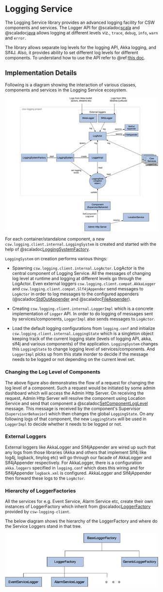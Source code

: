 # Logging Service

The Logging Service library provides an advanced logging facility for CSW components and services.
The Logger API for @scaladoc[scala](csw/logging/api/scaladsl/Logger) and @scaladoc[java](csw/logging/api/javadsl/ILogger) allows logging
at different levels viz., `trace`, `debug`, `info`, `warn` and `error`.

The library allows separate log levels for the logging API, Akka logging, and Slf4J.
Also, it provides ability to set different log levels for different components.
To understand how to use the API refer to @ref:[this doc](../../services/logging.md).  

## Implementation Details

Following is a diagram showing the interaction of various classes, components and services in the Logging Service ecosystem.

![Interaction diagram of classes](class-interaction.png)

For each container/standalone component, a new `csw.logging.client.internal.LoggingSystem` is created and started with the help of 
@scaladoc[LoggingSystemFactory](csw/logging/client/scaladsl/LoggingSystemFactory$).

`LoggingSystem` on creation performs various things:

* Spawning `csw.logging.client.internal.LogActor`. LogActor is the central component of Logging Service.
All the messages of changing log level at runtime and logging at different levels go through the LogActor.
Even external loggers `csw.logging.client.compat.AkkaLogger` and `csw.logging.client.compat.Slf4jAppender` 
send messages to `LogActor` in order to log messages to the 
configured appenders (@scaladoc[StdOutAppender](csw/logging/client/appenders/StdOutAppender) and
@scaladoc[FileAppender](csw/logging/client/appenders/FileAppender)).

* Creating `csw.logging.client.internal.LoggerImpl` which is a concrete implementation of `Logger` API. In order to 
do logging of messages sent by services/components, `LoggerImpl` also sends messages to `LogActor`.

* Load the default logging configurations from `logging.conf` and initialize `csw.logging.client.internal.LoggingState` which is 
a singleton object keeping track of the current logging state (levels of logging API, akka, slf4j and various components) 
of the application. `LoggingSystem` changes this `LoggingState` to change 
logging level of services/components. And `LoggerImpl` picks up from this state inorder to decide if the message needs 
to be logged or not depending on the current level set.

### Changing the Log Level of Components
The above figure also demonstrates the flow of a request for changing the log level of a component. 
Such a request would be initiated by some admin dashboard which will access the Admin Http Server.
On receiving the request, Admin Http Server will resolve the component using Location Service 
and send that component a @scaladoc[SetComponentLogLevel](csw/command/client/messages/SetComponentLogLevel) message.
This message is received by the component's Supervisor (`SupervisorBehavior`) which then changes the global `LoggingState`.
On any following logs of that component, the new `LoggingState` will be used in `LoggerImpl` 
to decide whether it needs to be logged or not.

### External Loggers 
External loggers like AkkaLogger and Slf4jAppender are wired up such that any logs from those libraries
(Akka and others that implement Slf4j like log4j, logback, tinylog etc) will go through our facade of AkkaLogger
and Slf4jAppender respectively. For AkkaLogger, there is a configuration `akka.loggers` specified in `logging.conf` which does
this wiring and for Slf4jAppender `logback.xml` is configured. AkkaLogger and Slf4jAppender then forward these logs to the `LogActor`.

### Hierarchy of LoggerFactories 

All the services for e.g. Event Service, Alarm Service etc, create their own instances of LoggerFactory 
which inherit from @scaladoc[LoggerFactory](csw/logging/client/scaladsl/LoggerFactory) provided by `csw-logging-client`.

The below diagram shows the hierarchy of the LoggerFactory and where do the Service Loggers stand in that tree.

![Hierarchy of Logger Factories](logger-factory-hierarchy.png)
